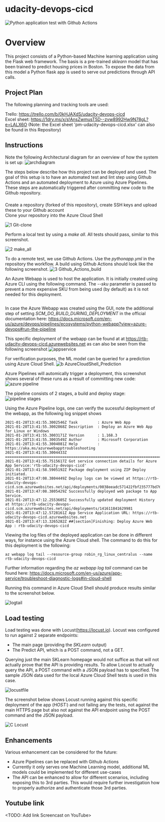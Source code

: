 # udacity-devops-cicd

![Python application test with Github Actions](https://github.com/rtebrake/udacity-devops-cicd/workflows/Python%20application%20test%20with%20Github%20Actions/badge.svg)

# Overview

This project consists of a Python-based Machine learning application using the Flask web framework. The basis is a pre-trained *sklearn* model that has been trained to predict housing prices in Boston. To expose the data from this model a Python flask app is used to serve out predictions through API calls. 


## Project Plan

The following planning and tracking tools are used: 

Trello: https://trello.com/b/0kHJAXdS/udacity-devops-cicd  
Excel sheet: https://1drv.ms/x/s!AnsZwmusT5D--zvw8992Hw9N78gL?e=LALX6O (Note: the Excel sheet 'pm-udacity-devops-cicd.xlsx' can also be found in this Repository)


## Instructions

Note the following Architectural diagram for an overview of how the system is set up:
![archdiagram](https://user-images.githubusercontent.com/23208470/106151773-fdfd3180-617c-11eb-9560-69cafd3b1e92.JPG)

The steps below describe how this project can be deployed and used. The goal of this setup is to have an automated test and lint step using Github Actions and an automated deployment to Azure using Azure Pipelines. These steps are automatically triggered after committing new code to the Github repository.

###
Create a repository (forked of this repository), create SSH keys and upload these to your Github account  
Clone  your repository into the Azure Cloud Shell  

![1 Git-clone](https://user-images.githubusercontent.com/23208470/106152664-01dd8380-617e-11eb-862d-c8ed16b2453d.JPG)


Perform a local test by using a *make all*. All tests should pass, similar to this screenshot.

![2 make_all](https://user-images.githubusercontent.com/23208470/106152775-1d488e80-617e-11eb-842e-cdc40c417a73.JPG)


To do a remote test, we use Github Actions. Use the *pythonapp.yml* in the repository the workflow.
A build using Github Actions should look like the following screenshot.
![3 Github_Actions_build](https://user-images.githubusercontent.com/23208470/106152901-3ea97a80-617e-11eb-9691-8b453b082e36.JPG) 


An Azure Webapp is used to host the application. It is initially created using Azure CLI using the following command. The *--sku* parameter is passed to prevent a more expensive SKU from being used (by default) as it is not needed for this deployment.
```az webapp up -n rtb-udacity-devops-cicd --sku b1
```
In case the Azure Webapp was created using the GUI, note the additional step of setting *SCM_DO_BUILD_DURING_DEPLOYMENT* in the official documentation here: https://docs.microsoft.com/en-us/azure/devops/pipelines/ecosystems/python-webapp?view=azure-devops#run-the-pipeline

This specific deployment of the webapp can be found at at https://rtb-udacity-devops-cicd.azurewebsites.net as can also be seen from the following screenshot
![appservice](https://user-images.githubusercontent.com/23208470/106152364-a57a6400-617d-11eb-9818-b756ec65fb21.JPG)

For verification purposes, the ML model can be queried for a prediction using Azure Cloud Shell.
![b AzureCloudShell_Prediction](https://user-images.githubusercontent.com/23208470/106153552-f50d5f80-617e-11eb-8268-950b3c247949.JPG)


Azure Pipelines will automically trigger a deployment, this screenshot shows several of these runs as a result of committing new code:
![azure pipeline](https://user-images.githubusercontent.com/23208470/106153339-bbd4ef80-617e-11eb-92ca-90878602e4c2.JPG)

The pipeline consists of 2 stages, a build and deploy stage:
![pipeline stages](https://user-images.githubusercontent.com/23208470/106153465-deff9f00-617e-11eb-8a2d-7cd3f71781ee.JPG)

Using the Azure Pipeline logs, one can verify the sucessful deployment of the webapp, as the following log snippet shows

```2021-01-28T13:41:55.3002176Z ==============================================================================
2021-01-28T13:41:55.3002546Z Task         : Azure Web App
2021-01-28T13:41:55.3002868Z Description  : Deploy an Azure Web App for Linux or Windows
2021-01-28T13:41:55.3003171Z Version      : 1.168.3
2021-01-28T13:41:55.3003549Z Author       : Microsoft Corporation
2021-01-28T13:41:55.3004081Z Help         : https://aka.ms/azurewebapptroubleshooting
2021-01-28T13:41:55.3004433Z ==============================================================================
2021-01-28T13:41:55.7515617Z Got service connection details for Azure App Service:'rtb-udacity-devops-cicd'
2021-01-28T13:41:58.5905192Z Package deployment using ZIP Deploy initiated.
2021-01-28T13:47:08.3804449Z Deploy logs can be viewed at https://rtb-udacity-devops-cicd.scm.azurewebsites.net/api/deployments/0038eeadc571422fbf235777bd76661f/log
2021-01-28T13:47:08.3805429Z Successfully deployed web package to App Service.
2021-01-28T13:47:12.2553605Z Successfully updated deployment History at https://rtb-udacity-devops-cicd.scm.azurewebsites.net/api/deployments/141611841629981
2021-01-28T13:47:12.5728161Z App Service Application URL: https://rtb-udacity-devops-cicd.azurewebsites.net
2021-01-28T13:47:13.3265282Z ##[section]Finishing: Deploy Azure Web App : rtb-udacity-devops-cicd
```


Viewing the log files of the deployed application can be done in different ways, for instance using the Azure Cloud shell. The command to do this for this deployment is the following:
```
az webapp log tail --resource-group robin_rg_linux_centralus --name rtb-udacity-devops-cicd
```
Further information regarding the *az webapp log tail* command can be found here: https://docs.microsoft.com/en-us/azure/app-service/troubleshoot-diagnostic-logs#in-cloud-shell

Running this command in Azure Cloud Shell should produce results similar to the screenshot below. 

![logtail](https://user-images.githubusercontent.com/23208470/106155258-c2646680-6180-11eb-92f5-2a5529594253.JPG)


## Load testing

Load testing was done with Locust(https://locust.io). Locust was configured to run against 2 separate endpoints:
* The main page (providing the *SKLearn* output)
* The Predict API, which is a POST command, not a GET.

Querying just the main SKLearn homepage would not suffice as that will not actually prove that the API is providing results. To allow Locust to actually query the API, a POST command with a JSON payload has to specified. The sample JSON data used for the local Azure Cloud Shell tests is used in this case.

![locustfile](https://user-images.githubusercontent.com/23208470/106162698-afee2b00-6188-11eb-9e81-4f91450cd393.JPG)

The screenshot below shows Locust running against this specific deployment of the app (*HOST:*) and not failing any the tests, not against the main HTTPS page but also not against the API endpoint using the POST command and the JSON payload.

![C Locust](https://user-images.githubusercontent.com/23208470/106162211-25a5c700-6188-11eb-832b-35f0eaca65cd.JPG)


## Enhancements

Various enhancement can be considered for the future:
* Azure Pipelines can be replaced with Github Actions
* Currently it only serves one Machine Learning model, additional ML models could be implemented for different use-cases
* The API can be enhanced to allow for different scenarios, including exposing this to 3rd parties. This would require further investigation how to properly authorize and authenticate those 3rd parties. 

## Youtube link 

<TODO: Add link Screencast on YouTube>


